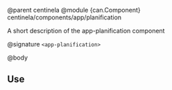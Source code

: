@parent centinela
@module {can.Component} centinela/components/app/planification <app-planification>

A short description of the app-planification component

@signature `<app-planification>`

@body

## Use

